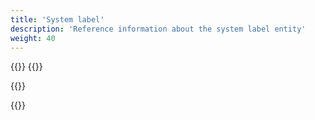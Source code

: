 ```yaml
---
title: 'System label'
description: 'Reference information about the system label entity'
weight: 40
---
```


{{<dialogportenswaggerselector>}}
{{<swaggerload>}}

{{<notyetwritten>}}


{{<children />}}

